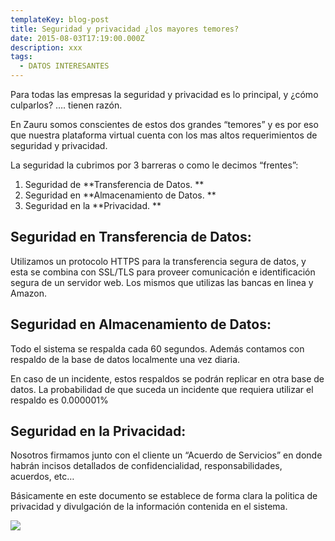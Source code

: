 ```yaml
---
templateKey: blog-post
title: Seguridad y privacidad ¿los mayores temores?
date: 2015-08-03T17:19:00.000Z
description: xxx
tags:
  - DATOS INTERESANTES
---
```

Para todas las empresas la seguridad y privacidad es lo principal, y ¿cómo culparlos? …. tienen razón.

En Zauru somos conscientes de estos dos grandes “temores” y es por eso que nuestra plataforma virtual cuenta con los mas altos requerimientos de seguridad y privacidad.

La seguridad la cubrimos por 3 barreras o como le decimos “frentes”:

1. Seguridad de **Transferencia de Datos.
   **
2. Seguridad en **Almacenamiento de Datos.
   **
3. Seguridad en la **Privacidad.
   **

## Seguridad en Transferencia de Datos:

Utilizamos un protocolo HTTPS para la transferencia segura de datos, y esta se combina con SSL/TLS para proveer comunicación e identificación segura de un servidor web. Los mismos que utilizas las bancas en linea y Amazon.

## Seguridad en Almacenamiento de Datos:

Todo el sistema se respalda cada 60 segundos. Además contamos con respaldo de la base de datos localmente una vez diaria.

En caso de un incidente, estos respaldos se podrán replicar en otra base de datos. La probabilidad de que suceda un incidente que requiera utilizar el respaldo es 0.000001%

## Seguridad en la Privacidad:

Nosotros firmamos junto con el cliente un “Acuerdo de Servicios” en donde habrán incisos detallados de confidencialidad, responsabilidades, acuerdos, etc…

Básicamente en este documento se establece de forma clara la politica de privacidad y divulgación de la información contenida en el sistema.



![](/img/seguridad-y-privacidad.png)
